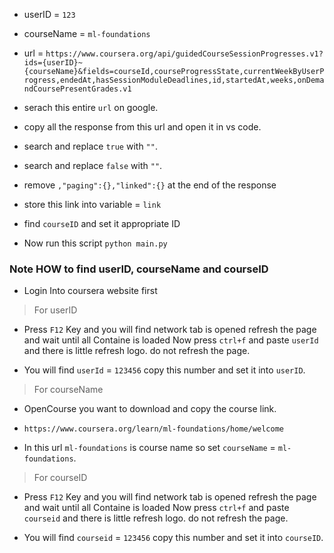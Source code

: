 - userID = `123`
- courseName = `ml-foundations`

- url = `https://www.coursera.org/api/guidedCourseSessionProgresses.v1?ids={userID}~{courseName}&fields=courseId,courseProgressState,currentWeekByUserProgress,endedAt,hasSessionModuleDeadlines,id,startedAt,weeks,onDemandCoursePresentGrades.v1`

- serach this entire `url` on google.

- copy all the response from this url and open it in vs code.
- search and replace `true` with `""`.
- search and replace `false` with `""`.

- remove `,"paging":{},"linked":{}` at the end of the response

- store this link into variable = `link`

- find `courseID` and set it appropriate ID

- Now run this script `python main.py`



### Note HOW to find userID, courseName and courseID

- Login Into coursera website first

> For userID

- Press `F12` Key and you will find network tab is opened refresh the page and wait until all Containe is loaded Now press `ctrl+f` and paste `userId` and there is little refresh logo. do not refresh the page.

- You will find `userId` = `123456` copy this number and set it into `userID`.

> For courseName

- OpenCourse you want to download and copy the course link.

- `https://www.coursera.org/learn/ml-foundations/home/welcome`

- In this url `ml-foundations` is course name so set `courseName` = `ml-foundations`.

> For courseID

- Press `F12` Key and you will find network tab is opened refresh the page and wait until all Containe is loaded Now press `ctrl+f` and paste `courseid` and there is little refresh logo. do not refresh the page.

- You will find `courseid` = `123456` copy this number and set it into `courseID`.
